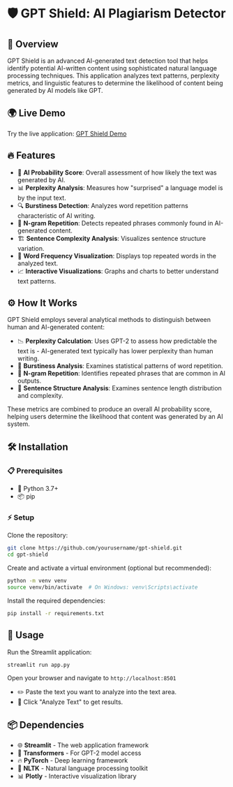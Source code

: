 # 🛡️ GPT Shield: AI Plagiarism Detector

## 📌 Overview
GPT Shield is an advanced AI-generated text detection tool that helps identify potential AI-written content using sophisticated natural language processing techniques. This application analyzes text patterns, perplexity metrics, and linguistic features to determine the likelihood of content being generated by AI models like GPT.

## 🌍 Live Demo
Try the live application: [GPT Shield Demo](https://plagarism-gaurd-serczdg8tzaraqs5ecq4nk.streamlit.app/)

## 🔥 Features
- 🎯 **AI Probability Score**: Overall assessment of how likely the text was generated by AI.
- 📊 **Perplexity Analysis**: Measures how "surprised" a language model is by the input text.
- 🔍 **Burstiness Detection**: Analyzes word repetition patterns characteristic of AI writing.
- 🔄 **N-gram Repetition**: Detects repeated phrases commonly found in AI-generated content.
- 🏗️ **Sentence Complexity Analysis**: Visualizes sentence structure variation.
- 📌 **Word Frequency Visualization**: Displays top repeated words in the analyzed text.
- 📈 **Interactive Visualizations**: Graphs and charts to better understand text patterns.

## ⚙️ How It Works
GPT Shield employs several analytical methods to distinguish between human and AI-generated content:

- 📉 **Perplexity Calculation**: Uses GPT-2 to assess how predictable the text is - AI-generated text typically has lower perplexity than human writing.
- 🔄 **Burstiness Analysis**: Examines statistical patterns of word repetition.
- 📝 **N-gram Repetition**: Identifies repeated phrases that are common in AI outputs.
- 📏 **Sentence Structure Analysis**: Examines sentence length distribution and complexity.

These metrics are combined to produce an overall AI probability score, helping users determine the likelihood that content was generated by an AI system.

## 🛠 Installation
### 📋 Prerequisites
- 🐍 Python 3.7+
- 📦 pip

### ⚡ Setup
Clone the repository:
```bash
git clone https://github.com/yourusername/gpt-shield.git
cd gpt-shield
```

Create and activate a virtual environment (optional but recommended):
```bash
python -m venv venv
source venv/bin/activate  # On Windows: venv\Scripts\activate
```

Install the required dependencies:
```bash
pip install -r requirements.txt
```

## 🚀 Usage
Run the Streamlit application:
```bash
streamlit run app.py
```

Open your browser and navigate to `http://localhost:8501`
- ✏️ Paste the text you want to analyze into the text area.
- 🔎 Click "Analyze Text" to get results.

## 📦 Dependencies
- 🌐 **Streamlit** - The web application framework
- 🤖 **Transformers** - For GPT-2 model access
- 🔥 **PyTorch** - Deep learning framework
- 📜 **NLTK** - Natural language processing toolkit
- 📊 **Plotly** - Interactive visualization library
